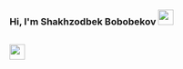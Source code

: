 ### Hi, I'm Shakhzodbek Bobobekov <img src="https://media.giphy.com/media/hvRJCLFzcasrR4ia7z/giphy.gif" width="27px" >
<code> <img src="https://cdn-icons-png.flaticon.com/512/121/121537.png" width="27px" > </code>
